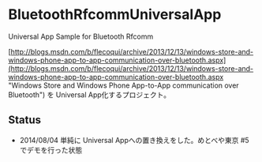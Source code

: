BluetoothRfcommUniversalApp
===========================

Universal App Sample for Bluetooth Rfcomm

[http://blogs.msdn.com/b/flecoqui/archive/2013/12/13/windows-store-and-windows-phone-app-to-app-communication-over-bluetooth.aspx](http://blogs.msdn.com/b/flecoqui/archive/2013/12/13/windows-store-and-windows-phone-app-to-app-communication-over-bluetooth.aspx "Windows Store and Windows Phone App-to-App communication over Bluetooth") を Universal App化するプロジェクト。

## Status
- 2014/08/04 
単純に Universal Appへの置き換えをした。めとべや東京 #5 でデモを行った状態
